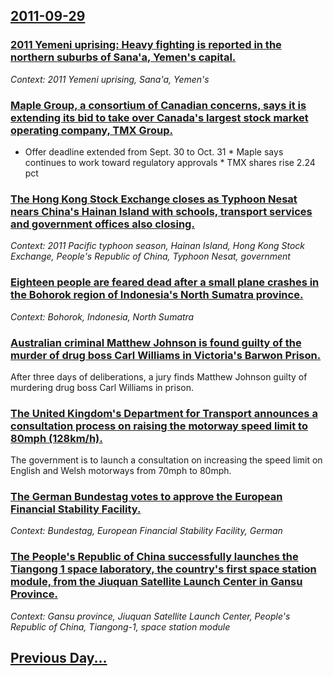 ## [2011-09-29](/news/2011/09/29/index.md)

### [2011 Yemeni uprising: Heavy fighting is reported in the northern suburbs of Sana'a, Yemen's capital. ](/news/2011/09/29/2011-yemeni-uprising-heavy-fighting-is-reported-in-the-northern-suburbs-of-sana-a-yemen-s-capital.md)
_Context: 2011 Yemeni uprising, Sana'a, Yemen's_

### [Maple Group, a consortium of Canadian concerns, says it is extending its bid to take over Canada's largest stock market operating company, TMX Group. ](/news/2011/09/29/maple-group-a-consortium-of-canadian-concerns-says-it-is-extending-its-bid-to-take-over-canada-s-largest-stock-market-operating-company-t.md)
* Offer deadline extended from Sept. 30 to Oct. 31 * Maple says continues to work toward regulatory approvals * TMX shares rise 2.24 pct

### [The Hong Kong Stock Exchange closes as Typhoon Nesat nears China's Hainan Island with schools, transport services and government offices also closing. ](/news/2011/09/29/the-hong-kong-stock-exchange-closes-as-typhoon-nesat-nears-china-s-hainan-island-with-schools-transport-services-and-government-offices-als.md)
_Context: 2011 Pacific typhoon season, Hainan Island, Hong Kong Stock Exchange, People's Republic of China, Typhoon Nesat, government_

### [Eighteen people are feared dead after a small plane crashes in the Bohorok region of Indonesia's North Sumatra province. ](/news/2011/09/29/eighteen-people-are-feared-dead-after-a-small-plane-crashes-in-the-bohorok-region-of-indonesia-s-north-sumatra-province.md)
_Context: Bohorok, Indonesia, North Sumatra_

### [Australian criminal Matthew Johnson is found guilty of the murder of drug boss Carl Williams in Victoria's Barwon Prison. ](/news/2011/09/29/australian-criminal-matthew-johnson-is-found-guilty-of-the-murder-of-drug-boss-carl-williams-in-victoria-s-barwon-prison.md)
After three days of deliberations, a jury finds Matthew Johnson guilty of murdering drug boss Carl Williams in prison.

### [The United Kingdom's Department for Transport announces a consultation process on raising the motorway speed limit to 80mph (128km/h). ](/news/2011/09/29/the-united-kingdom-s-department-for-transport-announces-a-consultation-process-on-raising-the-motorway-speed-limit-to-80mph-128km-h.md)
The government is to launch a consultation on increasing the speed limit on English and Welsh motorways from 70mph to 80mph.

### [The German Bundestag votes to approve the European Financial Stability Facility. ](/news/2011/09/29/the-german-bundestag-votes-to-approve-the-european-financial-stability-facility.md)
_Context: Bundestag, European Financial Stability Facility, German_

### [The People's Republic of China successfully launches the Tiangong 1 space laboratory, the country's first space station module, from the Jiuquan Satellite Launch Center in Gansu Province. ](/news/2011/09/29/the-people-s-republic-of-china-successfully-launches-the-tiangong-1-space-laboratory-the-country-s-first-space-station-module-from-the-jiu.md)
_Context: Gansu province, Jiuquan Satellite Launch Center, People's Republic of China, Tiangong-1, space station module_

## [Previous Day...](/news/2011/09/28/index.md)

